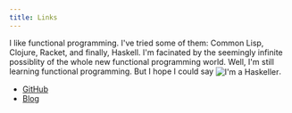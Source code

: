 ```yaml
---
title: Links
---
```

I like functional programming. I've tried some of them: Common Lisp,
Clojure, Racket, and finally, Haskell. I'm facinated by the seemingly
infinite possiblity of the whole new functional programming
world. Well, I'm still learning functional programming. But I hope I
could say <img alt="I'm a Haskeller" style="vertical-align: middle"
src="http://www.haskellers.com/static/badge.png"/>.

*  [GitHub][GitHub]
*  [Blog][Blog]

[Github]: https://github.com/kkspeed
[Blog]: http://mybruceli.wordpress.com
